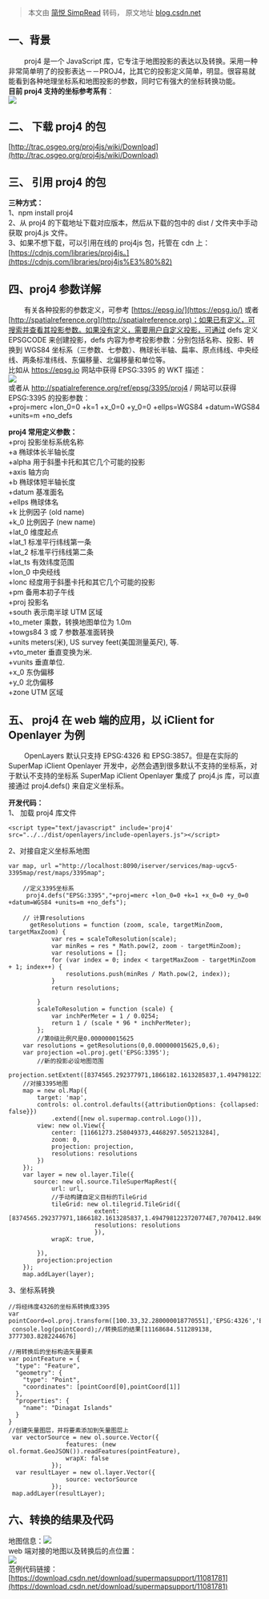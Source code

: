 > 本文由 [简悦 SimpRead](http://ksria.com/simpread/) 转码， 原文地址 [blog.csdn.net](https://blog.csdn.net/supermapsupport/article/details/88967390)

一、背景
----

        proj4 是一个 JavaScript 库，它专注于地图投影的表达以及转换。采用一种非常简单明了的投影表达－－PROJ4，比其它的投影定义简单，明显。很容易就能看到各种地理坐标系和地图投影的参数，同时它有强大的坐标转换功能。  
**目前 proj4 支持的坐标参考系有**：  
![](https://img-blog.csdnimg.cn/20190402100127297.png)

二、 下载 proj4 的包
--------------

[http://trac.osgeo.org/proj4js/wiki/Download](http://trac.osgeo.org/proj4js/wiki/Download)

三、 引用 proj4 的包
--------------

**三种方式：**  
1、npm install proj4  
2、从 proj4 的下载地址下载对应版本，然后从下载的包中的 dist / 文件夹中手动获取 proj4.js 文件。  
3、如果不想下载，可以引用在线的 proj4js 包，托管在 cdn 上：[https://cdnjs.com/libraries/proj4js。](https://cdnjs.com/libraries/proj4js%E3%80%82)

四、proj4 参数详解
------------

        有关各种投影的参数定义，可参考 [https://epsg.io/](https://epsg.io/) 或者 [http://spatialreference.org](http://spatialreference.org)；如果已有定义，可搜索并查看其投影参数。如果没有定义，需要用户自定义投影，可通过 defs 定义 EPSGCODE 来创建投影，defs 内容为参考投影参数：分别包括名称、投影、转换到 WGS84 坐标系（三参数、七参数）、椭球长半轴、扁率、原点纬线、中央经线、两条标准纬线、东偏移量、北偏移量和单位等。  
比如从 https://epsg.io 网站中获得 EPSG:3395 的 WKT 描述：  
![](https://img-blog.csdnimg.cn/20190402101726129.png?x-oss-process=image/watermark,type_ZmFuZ3poZW5naGVpdGk,shadow_10,text_aHR0cHM6Ly9ibG9nLmNzZG4ubmV0L3N1cGVybWFwc3VwcG9ydA==,size_16,color_FFFFFF,t_70)  
或者从 http://spatialreference.org/ref/epsg/3395/proj4 / 网站可以获得 EPSG:3395 的投影参数：  
+proj=merc +lon_0=0 +k=1 +x_0=0 +y_0=0 +ellps=WGS84 +datum=WGS84 +units=m +no_defs

**proj4 常用定义参数：**  
+proj 投影坐标系统名称  
+a 椭球体长半轴长度  
+alpha 用于斜墨卡托和其它几个可能的投影  
+axis 轴方向  
+b 椭球体短半轴长度  
+datum 基准面名  
+ellps 椭球体名  
+k 比例因子 (old name)  
+k_0 比例因子 (new name)  
+lat_0 维度起点  
+lat_1 标准平行纬线第一条  
+lat_2 标准平行纬线第二条  
+lat_ts 有效纬度范围  
+lon_0 中央经线  
+lonc 经度用于斜墨卡托和其它几个可能的投影  
+pm 备用本初子午线  
+proj 投影名  
+south 表示南半球 UTM 区域  
+to_meter 乘数，转换地图单位为 1.0m  
+towgs84 3 或 7 参数基准面转换  
+units meters(米), US survey feet(美国测量英尺), 等.  
+vto_meter 垂直变换为米.  
+vunits 垂直单位.  
+x_0 东伪偏移  
+y_0 北伪偏移  
+zone UTM 区域

五、 proj4 在 web 端的应用，以 iClient for Openlayer 为例
----------------------------------------------

        OpenLayers 默认只支持 EPSG:4326 和 EPSG:3857。但是在实际的 SuperMap iClient Openlayer 开发中，必然会遇到很多默认不支持的坐标系，对于默认不支持的坐标系 SuperMap iClient Openlayer 集成了 proj4.js 库，可以直接通过 proj4.defs() 来自定义坐标系。

**开发代码：**  
1、 加载 proj4 库文件

```
<script type="text/javascript" include='proj4' src="../../dist/openlayers/include-openlayers.js"></script>
```

2、对接自定义坐标系地图

```
var map, url ="http://localhost:8090/iserver/services/map-ugcv5-3395map/rest/maps/3395map";
	
	//定义3395坐标系
	 proj4.defs("EPSG:3395","+proj=merc +lon_0=0 +k=1 +x_0=0 +y_0=0 +datum=WGS84 +units=m +no_defs");
	  
	// 计算resolutions
	  getResolutions = function (zoom, scale, targetMinZoom, targetMaxZoom) {
            var res = scaleToResolution(scale);
            var minRes = res * Math.pow(2, zoom - targetMinZoom);
            var resolutions = [];
            for (var index = 0; index < targetMaxZoom - targetMinZoom + 1; index++) {
                resolutions.push(minRes / Math.pow(2, index));
            }
            return resolutions;

        }
        scaleToResolution = function (scale) {
            var inchPerMeter = 1 / 0.0254;
            return 1 / (scale * 96 * inchPerMeter);
        };
        //第0级比例尺是0.000000015625
    var resolutions = getResolutions(0,0.000000015625,0,6);
    var projection =ol.proj.get('EPSG:3395');
        //新的投影必设地图范围
        projection.setExtent([8374565.292377971,1866182.1613285837,1.4947981223720774E7,7070412.849097984]);  
    //对接3395地图 
    map = new ol.Map({
        target: 'map',
        controls: ol.control.defaults({attributionOptions: {collapsed: false}})
            .extend([new ol.supermap.control.Logo()]),
        view: new ol.View({
            center: [11661273.258049373,4468297.505213284],
            zoom: 0,
            projection: projection,
            resolutions: resolutions
        })
    });
    var layer = new ol.layer.Tile({
       source: new ol.source.TileSuperMapRest({
            url: url,
            //手动构建自定义目标的TileGrid
			tileGrid: new ol.tilegrid.TileGrid({
						extent: [8374565.292377971,1866182.1613285837,1.4947981223720774E7,7070412.849097984],
						resolutions: resolutions
						}),
            wrapX: true,
			
        }),
        projection:projection
    });
    map.addLayer(layer);
```

3、坐标系转换

```
//将经纬度4326的坐标系转换成3395
var pointCoord=ol.proj.transform([100.33,32.280000018770551],'EPSG:4326','EPSG:3395');
 console.log(pointCoord);//转换后的结果[11168684.511289138, 3777303.8282244676]

//用转换后的坐标构造矢量要素
var pointFeature = {
  "type": "Feature",
  "geometry": {
    "type": "Point",
    "coordinates": [pointCoord[0],pointCoord[1]]
  },
  "properties": {
    "name": "Dinagat Islands"
  }
}
//创建矢量图层，并将要素添加到矢量图层上
 var vectorSource = new ol.source.Vector({
                features: (new ol.format.GeoJSON()).readFeatures(pointFeature),
                wrapX: false
            });
  var resultLayer = new ol.layer.Vector({
                source: vectorSource
            });
 map.addLayer(resultLayer);
```

六、转换的结果及代码
----------

地图信息：![](https://img-blog.csdnimg.cn/2019040210460252.png?x-oss-process=image/watermark,type_ZmFuZ3poZW5naGVpdGk,shadow_10,text_aHR0cHM6Ly9ibG9nLmNzZG4ubmV0L3N1cGVybWFwc3VwcG9ydA==,size_16,color_FFFFFF,t_70)  
web 端对接的地图以及转换后的点位置：  
![](https://img-blog.csdnimg.cn/20190402113334792.png?x-oss-process=image/watermark,type_ZmFuZ3poZW5naGVpdGk,shadow_10,text_aHR0cHM6Ly9ibG9nLmNzZG4ubmV0L3N1cGVybWFwc3VwcG9ydA==,size_16,color_FFFFFF,t_70)  
范例代码链接：  
[https://download.csdn.net/download/supermapsupport/11081781](https://download.csdn.net/download/supermapsupport/11081781)